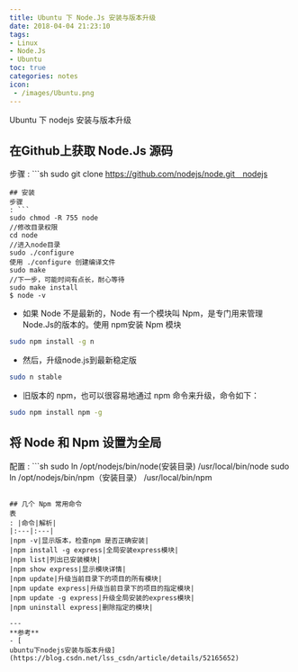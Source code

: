 ```yaml
---
title: Ubuntu 下 Node.Js 安装与版本升级
date: 2018-04-04 21:23:10
tags:
- Linux
- Node.Js
- Ubuntu
toc: true
categories: notes
icon:
 - /images/Ubuntu.png
---
```

Ubuntu 下 nodejs 安装与版本升级

## 在Github上获取 Node.Js 源码
步骤
: ```sh
sudo git clone https://github.com/nodejs/node.git　nodejs
  ```
## 安装
步骤
: ```
  sudo chmod -R 755 node
  //修改目录权限
  cd node
  //进入node目录
  sudo ./configure
  使用 ./configure 创建编译文件
  sudo make
  //下一步，可能时间有点长，耐心等待
  sudo make install
  $ node -v
  ```
  - 如果 Node 不是最新的，Node 有一个模块叫 Npm，是专门用来管理 Node.Js的版本的。使用 npm安装 Npm 模块
  ```sh
  sudo npm install -g n
  ```
  - 然后，升级node.js到最新稳定版
  ```sh
  sudo n stable
  ```
  - 旧版本的 npm，也可以很容易地通过 npm 命令来升级，命令如下：
  ```sh
  sudo npm install npm -g
  ```

## 将 Node 和 Npm 设置为全局
配置
: ```sh
sudo ln /opt/nodejs/bin/node(安装目录) /usr/local/bin/node
sudo ln /opt/nodejs/bin/npm（安装目录） /usr/local/bin/npm
  ```

## 几个 Npm 常用命令
表
: |命令|解析|
  |:---|:---|
  |npm -v|显示版本，检查npm 是否正确安装|
  |npm install -g express|全局安装express模块|
  |npm list|列出已安装模块|
  |npm show express|显示模块详情|
  |npm update|升级当前目录下的项目的所有模块|
  |npm update express|升级当前目录下的项目的指定模块|
  |npm update -g express|升级全局安装的express模块|
  |npm uninstall express|删除指定的模块|

---
**参考**
- [
ubuntu下nodejs安装与版本升级](https://blog.csdn.net/lss_csdn/article/details/52165652)
